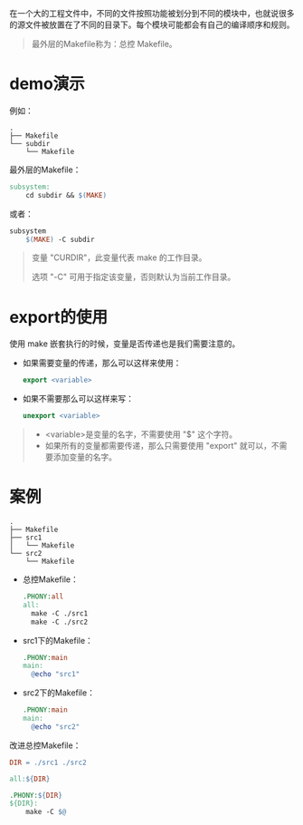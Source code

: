 在一个大的工程文件中，不同的文件按照功能被划分到不同的模块中，也就说很多的源文件被放置在了不同的目录下。每个模块可能都会有自己的编译顺序和规则。

>最外层的Makefile称为：总控 Makefile。



# demo演示

例如：

```
.
├── Makefile
└── subdir
    └── Makefile
```



最外层的Makefile：

```makefile
subsystem:
    cd subdir && $(MAKE)
```

或者：

```makefile
subsystem
    $(MAKE) -C subdir
```

> 变量 "CURDIR"，此变量代表 make 的工作目录。
>
> 选项 "-C" 可用于指定该变量，否则默认为当前工作目录。



# export的使用

使用 make 嵌套执行的时候，变量是否传递也是我们需要注意的。



- 如果需要变量的传递，那么可以这样来使用：

  ```makefile
  export <variable>
  ```

- 如果不需要那么可以这样来写：

  ```makefile
  unexport <variable>
  ```

>- \<variable>是变量的名字，不需要使用 "$" 这个字符。
>- 如果所有的变量都需要传递，那么只需要使用 "export" 就可以，不需要添加变量的名字。



# 案例

```
.
├── Makefile
├── src1
│   └── Makefile
└── src2
    └── Makefile
```



- 总控Makefile：

  ```makefile
  .PHONY:all
  all:
  	make -C ./src1
  	make -C ./src2
  ```

- src1下的Makefile：

  ```makefile
  .PHONY:main
  main:
  	@echo "src1"
  ```

- src2下的Makefile：

  ```makefile
  .PHONY:main
  main:
  	@echo "src2"
  ```



改进总控Makefile：

```makefile
DIR = ./src1 ./src2

all:${DIR}

.PHONY:${DIR}
${DIR}:
	make -C $@
```



